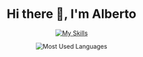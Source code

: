 <div align="center">
<h1> Hi there 👋, I'm Alberto </h1>

[![My Skills](https://skillicons.dev/icons?i=php,js,ts,html,css,bootstrap,jest,wordpress,postman,aws,azure,flutter,nodejs,vue,react,terraform,graphql,github,gitlab,idea,vscode,latex,java,kotlin,py,rust,c,postgres,mysql,dynamodb,pr,ai,ps&perline=11)](https://skillicons.dev)

![Most Used Languages](https://github-readme-stats-albertobaroso.vercel.app/api/top-langs/?username=albertobaroso&layout=compact&theme=dark&exclude_repo=computer-architectures-pong)
</div>
